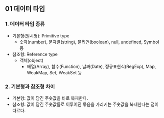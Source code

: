 ## 01 데이터 타입

### 1. 데이터 타입 종류
- 기본형(원시형): Primitive type
  - 숫자(number), 문자열(string), 불리언(boolean), null, undefined, Symbol 등
- 참조형: Reference type
  - 객체(object)
    - 배열(Array), 함수(Function), 날짜(Date), 정규표현식(RegExp), Map, WeakMap, Set, WeakSet 등   



### 2. 기본형과 참조형 차이
- 기본형: 값이 담긴 주솟값을 바로 복재한다.
- 참조형: 값이 담긴 주솟값들로 이루어진 묶음을 가리키는 주솟값을 복제한다는 점이 다르다.
